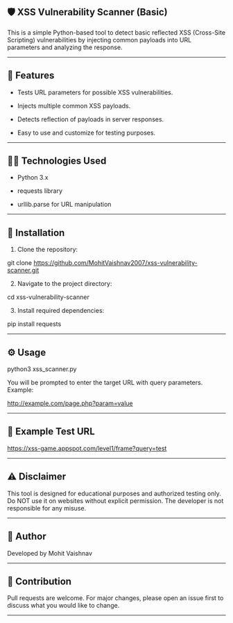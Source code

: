 ## 🛡 XSS Vulnerability Scanner (Basic)

This is a simple Python-based tool to detect basic reflected XSS (Cross-Site Scripting) vulnerabilities by injecting common payloads into URL parameters and analyzing the response.


---

## 🚀 Features

- Tests URL parameters for possible XSS vulnerabilities.

- Injects multiple common XSS payloads.

- Detects reflection of payloads in server responses.

- Easy to use and customize for testing purposes.



---

## 🧑‍💻 Technologies Used

- Python 3.x

- requests library

- urllib.parse for URL manipulation



---

## 🔧 Installation

1. Clone the repository:



git clone https://github.com/MohitVaishnav2007/xss-vulnerability-scanner.git

2. Navigate to the project directory:



cd xss-vulnerability-scanner

3. Install required dependencies:



pip install requests


---

## ⚙ Usage

python3 xss_scanner.py

You will be prompted to enter the target URL with query parameters. Example:

http://example.com/page.php?param=value


---

## 📌 Example Test URL

https://xss-game.appspot.com/level1/frame?query=test


---

## ⚠ Disclaimer

This tool is designed for educational purposes and authorized testing only.
Do NOT use it on websites without explicit permission.
The developer is not responsible for any misuse.


---

## 💜 Author

Developed by Mohit Vaishnav


---

## 🌟 Contribution

Pull requests are welcome. For major changes, please open an issue first to discuss what you would like to change.


---